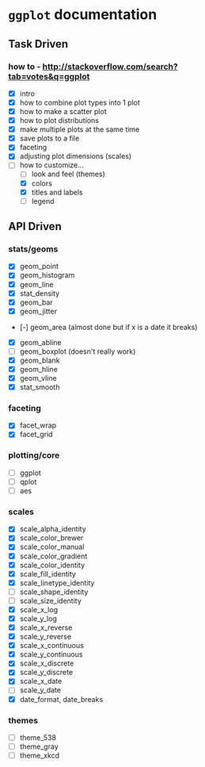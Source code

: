 # `ggplot` documentation
## Task Driven
### how to - http://stackoverflow.com/search?tab=votes&q=ggplot
- [x] intro
- [x] how to combine plot types into 1 plot
- [x] how to make a scatter plot
- [x] how to plot distributions
- [x] make multiple plots at the same time
- [x] save plots to a file
- [x] faceting
- [x] adjusting plot dimensions (scales)
- [ ] how to customize...
  - [ ] look and feel (themes)
  - [x] colors
  - [x] titles and labels
  - [ ] legend

## API Driven
### stats/geoms
- [x] geom_point
- [x] geom_histogram
- [x] geom_line
- [x] stat_density
- [x] geom_bar
- [x] geom_jitter
- [-] geom_area (almost done but if x is a date it breaks)
- [x] geom_abline
- [ ] geom_boxplot (doesn't really work)
- [x] geom_blank
- [x] geom_hline
- [x] geom_vline
- [x] stat_smooth

### faceting
- [x] facet_wrap
- [x] facet_grid

### plotting/core
- [ ] ggplot
- [ ] qplot
- [ ] aes

### scales
- [x] scale_alpha_identity
- [x] scale_color_brewer
- [x] scale_color_manual
- [x] scale_color_gradient
- [x] scale_color_identity
- [x] scale_fill_identity
- [x] scale_linetype_identity
- [ ] scale_shape_identity
- [ ] scale_size_identity
- [x] scale_x_log
- [x] scale_y_log
- [x] scale_x_reverse
- [x] scale_y_reverse
- [x] scale_x_continuous
- [x] scale_y_continuous
- [x] scale_x_discrete
- [x] scale_y_discrete
- [x] scale_x_date
- [ ] scale_y_date
- [x] date_format, date_breaks

### themes
- [ ] theme_538
- [ ] theme_gray
- [ ] theme_xkcd

